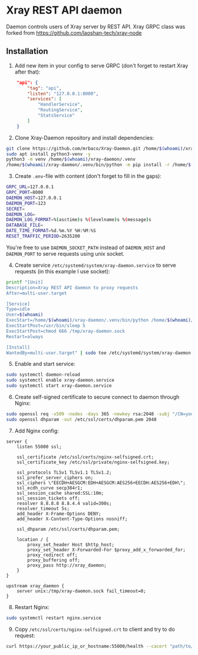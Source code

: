 # Xray REST API daemon

Daemon controls users of Xray server by REST API. Xray GRPC class was forked from https://github.com/laoshan-tech/xray-node

## Installation

1. Add new item in your config to serve GRPC (don't forget to restart Xray after that):
```json
	"api": {
		"tag": "api",
		"listen": "127.0.0.1:8000",
		"services": [
			"HandlerService",
			"RoutingService",
			"StatsService"
		]
	}
```

2. Clone Xray-Daemon repository and install dependencies:
```bash
git clone https://github.com/mrbaco/Xray-Daemon.git /home/$(whoami)/xray-daemon
sudo apt install python3-venv -y
python3 -m venv /home/$(whoami)/xray-daemon/.venv
/home/$(whoami)/xray-daemon/.venv/bin/python -m pip install -r /home/$(whoami)/xray-daemon/requirements.txt
```

3. Create `.env`-file with content (don't forget to fill in the gaps):
```bash
GRPC_URL=127.0.0.1
GRPC_PORT=8000
DAEMON_HOST=127.0.0.1
DAEMON_PORT=123
SECRET=
DAEMON_LOG=
DAEMON_LOG_FORMAT=%(asctime)s %(levelname)s %(message)s
DATABASE_FILE=
DATE_TIME_FORMAT=%d.%m.%Y %H:%M:%S
RESET_TRAFFIC_PERIOD=2635200
```

You're free to use `DAEMON_SOCKET_PATH` instead of `DAEMON_HOST` and `DAEMON_PORT` to serve requests using unix socket.

4. Create service `/etc/systemd/system/xray-daemon.service` to serve requests (in this example I use socket):
```bash
printf "[Unit]
Description=Xray REST API daemon to proxy requests
After=multi-user.target

[Service]
Type=idle
User=$(whoami)
ExecStart=/home/$(whoami)/xray-daemon/.venv/bin/python /home/$(whoami)/xray-daemon/main.py
ExecStartPost=/usr/bin/sleep 5
ExecStartPost=chmod 666 /tmp/xray-daemon.sock
Restart=always

[Install]
WantedBy=multi-user.target" | sudo tee /etc/systemd/system/xray-daemon.service
```

5. Enable and start service:
```bash
sudo systemctl daemon-reload
sudo systemctl enable xray-daemon.service
sudo systemctl start xray-daemon.service
```

6. Create self-signed certificate to secure connect to daemon through Nginx:
```bash
sudo openssl req -x509 -nodes -days 365 -newkey rsa:2048 -subj "/CN=your_public_ip_or_hostname" -keyout /etc/ssl/private/nginx-selfsigned.key -out /etc/ssl/certs/nginx-selfsigned.crt -batch
sudo openssl dhparam -out /etc/ssl/certs/dhparam.pem 2048
```

7. Add Nginx config:
```
server {
    listen 55000 ssl;

	ssl_certificate /etc/ssl/certs/nginx-selfsigned.crt;
	ssl_certificate_key /etc/ssl/private/nginx-selfsigned.key;

    ssl_protocols TLSv1 TLSv1.1 TLSv1.2;
	ssl_prefer_server_ciphers on;
	ssl_ciphers \"EECDH+AESGCM:EDH+AESGCM:AES256+EECDH:AES256+EDH\";
	ssl_ecdh_curve secp384r1;
	ssl_session_cache shared:SSL:10m;
	ssl_session_tickets off;
	resolver 8.8.8.8 8.8.4.4 valid=300s;
	resolver_timeout 5s;
	add_header X-Frame-Options DENY;
	add_header X-Content-Type-Options nosniff;

	ssl_dhparam /etc/ssl/certs/dhparam.pem;

    location / {
        proxy_set_header Host $http_host;
        proxy_set_header X-Forwarded-For $proxy_add_x_forwarded_for;
        proxy_redirect off;
        proxy_buffering off;
        proxy_pass http://xray_daemon;
    }
}

upstream xray_daemon {
	server unix:/tmp/xray-daemon.sock fail_timeout=0;
}
```

8. Restart Nginx:
```bash
sudo systemctl restart nginx.service
```

9. Copy `/etc/ssl/certs/nginx-selfsigned.crt` to client and try to do request:
```bash
curl https://your_public_ip_or_hostname:55000/health --cacert "path/to/nginx-selfsigned.crt"
```